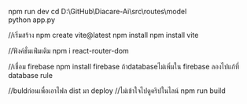 npm run dev
cd D:\GitHub\Diacare-Ai\src\routes\model\
python app.py

//เริ่มสร้าง
npm create vite@latest
npm install
npm install vite

//ฟังค์ชั่นเพ่ิมเติม
npm i react-router-dom

//เชื่อม firebase
npm install firebase
ถ้าdatabaseไม่เพิ่มใน firebase ลองไปแก้ที่ database rule

//buldก่อนเพื่อเอาไฟล dist มา deploy //ไม่เข้าใจไปดูคริปในไลน์
npm run build


